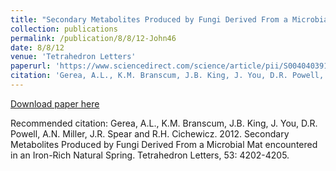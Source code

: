 ```yaml
---
title: "Secondary Metabolites Produced by Fungi Derived From a Microbial Mat encountered in an Iron-Rich Natural Spring"
collection: publications
permalink: /publication/8/8/12-John46
date: 8/8/12
venue: 'Tetrahedron Letters'
paperurl: 'https://www.sciencedirect.com/science/article/pii/S0040403912009562'
citation: 'Gerea, A.L., K.M. Branscum, J.B. King, J. You, D.R. Powell, A.N. Miller, J.R. Spear and R.H. Cichewicz.  2012.  Secondary Metabolites Produced by Fungi Derived From a Microbial Mat encountered in an Iron-Rich Natural Spring.  Tetrahedron Letters, 53: 4202-4205.'
---
```


<a href='https://www.sciencedirect.com/science/article/pii/S0040403912009562'>Download paper here</a>

Recommended citation: Gerea, A.L., K.M. Branscum, J.B. King, J. You, D.R. Powell, A.N. Miller, J.R. Spear and R.H. Cichewicz.  2012.  Secondary Metabolites Produced by Fungi Derived From a Microbial Mat encountered in an Iron-Rich Natural Spring.  Tetrahedron Letters, 53: 4202-4205.